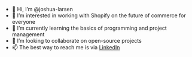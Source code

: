 - 👋 Hi, I’m @joshua-larsen
- 👀 I’m interested in working with Shopify on the future of commerce for everyone
- 🌱 I’m currently learning the basics of programming and project management
- 💞️ I’m looking to collaborate on open-source projects
- 📫 The best way to reach me is via [LinkedIn](https://www.linkedin.com/in/-joshualarsen)


<!---
joshua-larsen/joshua-larsen is a ✨ special ✨ repository because its `README.md` (this file) appears on your GitHub profile.
You can click the Preview link to take a look at your changes.
--->
